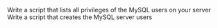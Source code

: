 Write a script that lists all privileges of the MySQL users on your server
Write a script that creates the MySQL server users
